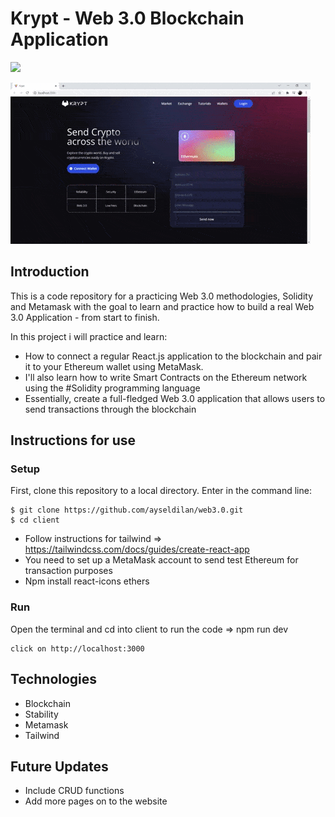 <h1>Krypt - Web 3.0 Blockchain Application</h1>
<img src="https://i.imgur.com/t8IcpbN.png" />
<br>

 
![](https://github.com/ayseldilan/public_resources/blob/main/gifs/web3.0/giphy%20(1).gif)

## Introduction
This is a code repository for a practicing Web 3.0 methodologies, Solidity and Metamask with the goal to learn and practice  how to build a real Web 3.0 Application - from start to finish.

In this project i will practice and learn:
- How to connect a regular React.js application to the blockchain and pair it to your Ethereum wallet using MetaMask.
- I'll also learn how to write Smart Contracts on the Ethereum network using the #Solidity programming language
- Essentially, create a full-fledged Web 3.0 application that allows users to send transactions through the blockchain

## Instructions for use

### Setup
First, clone this repository to a local directory. Enter in the command line:
```
$ git clone https://github.com/ayseldilan/web3.0.git
$ cd client
```
-	Follow instructions for tailwind => https://tailwindcss.com/docs/guides/create-react-app
-	You need to set up a MetaMask account to send test Ethereum for transaction purposes
-	Npm install react-icons ethers
### Run
Open the terminal and cd into client to run the code  => npm run dev
```
click on http://localhost:3000
```
## Technologies
- Blockchain
- Stability
- Metamask
- Tailwind

## Future Updates

- Include CRUD functions
- Add more pages on to the website
